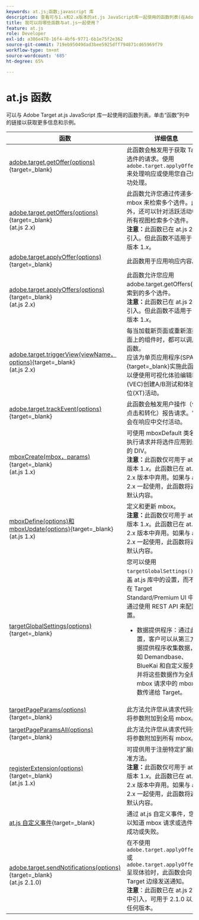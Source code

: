 ```yaml
---
keywords: at.js;函数;javascript 库
description: 查看可与1.x和2.x版本的at.js JavaScript库一起使用的函数列表(在Adobe Target中)。
title: 我可以将哪些函数与at.js一起使用？
feature: at.js
role: Developer
exl-id: a386e478-16f4-4bf6-9771-6b1e75f2e362
source-git-commit: 719eb95049dad3bee5925dff794871cd65969f79
workflow-type: tm+mt
source-wordcount: '685'
ht-degree: 65%

---
```


# at.js 函数

可以与 Adobe Target at.js JavaScript 库一起使用的函数列表。单击“函数”列中的链接以获取更多信息和示例。

| 函数 | 详细信息 |
| --- | --- | 
| [adobe.target.getOffer(options)](https://developer.adobe.com/target/implement/client-side/atjs/atjs-functions/adobe-target-getoffer/){target=_blank} | 此函数会触发用于获取 Target 选件的请求。使用 `adobe.target.applyOffer()` 来处理响应或使用您自己的成功处理。 |
| [adobe.target.getOffers(options)](https://developer.adobe.com/target/implement/client-side/atjs/atjs-functions/adobe-target-getoffers-atjs-2/){target=_blank}<br>(at.js 2.x) | 此函数允许您通过传递多个 mbox 来检索多个选件。此外，还可以针对活跃活动中的所有视图检索多个选件。<br>**注意：**&#x200B;此函数已在 at.js 2.x 中引入。但此函数不适用于 at.js 版本 1.*x*。 |
| [adobe.target.applyOffer(options)](https://developer.adobe.com/target/implement/client-side/atjs/atjs-functions/adobe-target-applyoffer/){target=_blank} | 此函数用于应用响应内容。 |
| [adobe.target.applyOffers(options)](https://developer.adobe.com/target/implement/client-side/atjs/atjs-functions/adobe-target-applyoffers-atjs-2/){target=_blank}<br>(at.js 2.x) | 此函数允许您应用 adobe.target.getOffers() 检索到的多个选件。<br>**注意：**&#x200B;此函数已在 at.js 2.x 中引入。但此函数不适用于 at.js 版本 1.*x*。 |
| [adobe.target.triggerView(viewName， options)](https://developer.adobe.com/target/implement/client-side/atjs/atjs-functions/adobe-target-triggerview-atjs-2/){target=_blank}<br>(at.js 2.x) | 每当加载新页面或重新渲染页面上的组件时，都可以调用此函数。<br> 应该为单页应用程序(SPA){target=_blank}实施此函数，以便使用可视化体验编辑器(VEC)创建A/B测试和体验定位(XT)活动。 |
| [adobe.target.trackEvent(options)](https://developer.adobe.com/target/implement/client-side/atjs/atjs-functions/adobe-target-trackevent/){target=_blank} | 此函数会触发用户操作（例如点击和转化）报告请求。它不会在响应中交付活动。 |
| [mboxCreate(mbox，params)](https://developer.adobe.com/target/implement/client-side/atjs/atjs-functions/mboxcreate-atjs/){target=_blank}<br>(at.js 1.x) | 可使用 mboxDefault 类名称执行请求并将选件应用到最近的 DIV。<br>**注意：**&#x200B;此函数仅可用于 at.js 版本 1.*x*。此函数已在 at.js 2.x 版本中弃用。如果与 at.js 2.x 一起使用，此函数将返回默认内容。 |
| [mboxDefine(options)和mboxUpdate(options)](https://developer.adobe.com/target/implement/client-side/atjs/atjs-functions/mboxdefine-mboxupdate-atjs-1x/){target=_blank}<br>(at.js 1.x) | 定义和更新 mbox。<br>**注意：**&#x200B;此函数仅可用于 at.js 版本 1.*x*。此函数已在 at.js 2.x 版本中弃用。如果与 at.js 2.x 一起使用，此函数将返回默认内容。 |
| [targetGlobalSettings(options)](https://developer.adobe.com/target/implement/client-side/atjs/atjs-functions/targetglobalsettings/){target=_blank} | 您可以使用 `targetGlobalSettings()` 覆盖 at.js 库中的设置，而不是在 Target Standard/Premium UI 中或通过使用 REST API 来配置设置。<ul><li>数据提供程序：通过此设置，客户可以从第三方数据提供程序收集数据，例如 Demandbase、BlueKai 和自定义服务，并将这些数据作为全局 mbox 请求中的 mbox 参数传递给 Target。</li></ul> |
| [targetPageParams(options)](https://developer.adobe.com/target/implement/client-side/atjs/atjs-functions/targetpageparams/){target=_blank} | 此方法允许您从请求代码外部将参数附加到全局 mbox。 |
| [targetPageParamsAll(options)](https://developer.adobe.com/target/implement/client-side/atjs/atjs-functions/targetpageparamsall/){target=_blank} | 此方法允许您从请求代码外部将参数附加到所有 mbox。 |
| [registerExtension(options)](https://developer.adobe.com/target/implement/client-side/atjs/atjs-functions/registerextension-atjs-1x/){target=_blank}<br>(at.js 1.x) | 可提供用于注册特定扩展的标准方法。<br>**注意：**&#x200B;此函数仅可用于 at.js 版本 1.*x*。此函数已在 at.js 2.x 版本中弃用。如果与 at.js 2.x 一起使用，此函数将返回默认内容。 |
| [at.js 自定义事件](https://developer.adobe.com/target/implement/client-side/atjs/atjs-functions/atjs-custom-events/){target=_blank} | 通过 at.js 自定义事件，您可以知道 mbox 请求或选件何时成功或失败。 |
| [adobe.target.sendNotifications(options)](https://developer.adobe.com/target/implement/client-side/atjs/atjs-functions/adobe-target-sendnotifications-atjs-21/){target=_blank}<br>(at.js 2.1.0) | 在不使用 `adobe.target.applyOffer()` 或 `adobe.target.applyOffers()` 呈现体验时，此函数会向 Target 边缘发送通知。<br>**注意**：此函数已在 at.js 2.1.0 中引入，可用于 2.1.0 以上的任何版本。 |
